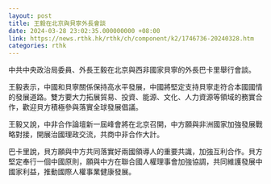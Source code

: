 ```yaml
---
layout: post
title: 王毅在北京與貝寧外長會談　
date: 2024-03-28 23:02:35.000000000 +08:00
link: https://news.rthk.hk/rthk/ch/component/k2/1746736-20240328.htm
categories: rthk
---
```


中共中央政治局委員、外長王毅在北京與西非國家貝寧的外長巴卡里舉行會談。

王毅表示，中國和貝寧關係保持高水平發展，中國將堅定支持貝寧走符合本國國情的發展道路。雙方要大力拓展貿易、投資、能源、文化、人力資源等領域的務實合作，歡迎貝方積極參與落實全球發展倡議。

王毅又說，中非合作論壇新一屆峰會將在北京召開，中方願與非洲國家加強發展戰略對接，開展治國理政交流，共商中非合作大計。

巴卡里說，貝方願與中方共同落實好兩國領導人的重要共識，加強互利合作。貝方堅定奉行一個中國原則，願與中方在聯合國人權理事會加強協調，共同維護發展中國家利益，推動國際人權事業健康發展。
